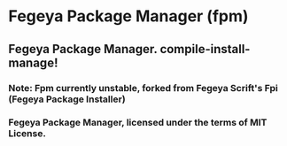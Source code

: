 # Fegeya Package Manager (fpm)
## Fegeya Package Manager. compile-install-manage! 

### Note: Fpm currently unstable, forked from Fegeya Scrift's Fpi (Fegeya Package Installer)


### Fegeya Package Manager, licensed under the terms of MIT License.
